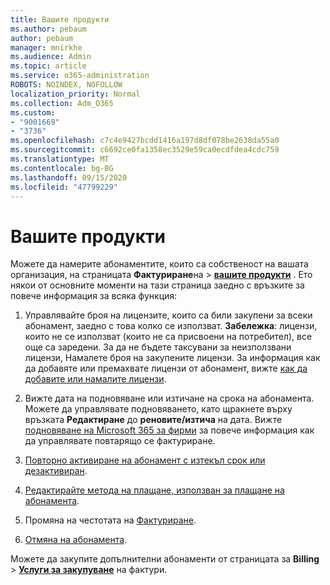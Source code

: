 ```yaml
---
title: Вашите продукти
ms.author: pebaum
author: pebaum
manager: mnirkhe
ms.audience: Admin
ms.topic: article
ms.service: o365-administration
ROBOTS: NOINDEX, NOFOLLOW
localization_priority: Normal
ms.collection: Adm_O365
ms.custom:
- "9001669"
- "3736"
ms.openlocfilehash: c7c4e9427bcdd1416a197d8df078be2638da55a0
ms.sourcegitcommit: c6692ce0fa1358ec3529e59ca0ecdfdea4cdc759
ms.translationtype: MT
ms.contentlocale: bg-BG
ms.lasthandoff: 09/15/2020
ms.locfileid: "47799229"
---
```

# <a name="your-products"></a>Вашите продукти

Можете да намерите абонаментите, които са собственост на вашата организация, на страницата **Фактуриране**на  >  **[вашите продукти](https://go.microsoft.com/fwlink/p/?linkid=842054)** . Ето някои от основните моменти на тази страница заедно с връзките за повече информация за всяка функция:

1. Управлявайте броя на лицензите, които са били закупени за всеки абонамент, заедно с това колко се използват.  **Забележка**: лицензи, които не се използват (които не са присвоени на потребител), все още са заредени.  За да не бъдете таксувани за неизползвани лицензи, Намалете броя на закупените лицензи. За информация как да добавяте или премахвате лицензи от абонамент, вижте [как да добавите или намалите лицензи](https://docs.microsoft.com/alchemyinsights/how-to-add-or-reduce-licenses).

2. Вижте дата на подновяване или изтичане на срока на абонамента.  Можете да управлявате подновяването, като щракнете върху връзката **Редактиране** до **реновите/изтича** на дата.  Вижте [подновяване на Microsoft 365 за фирми](https://go.microsoft.com/fwlink/?linkid=2119216) за повече информация как да управлявате повтарящо се фактуриране.

3. [Повторно активиране на абонамент с изтекъл срок или дезактивиран](https://go.microsoft.com/fwlink/?linkid=2117519).

4. [Редактирайте метода на плащане, използван за плащане на абонамента](https://go.microsoft.com/fwlink/?linkid=2117167).

5. Промяна на честотата на [Фактуриране](https://go.microsoft.com/fwlink/?linkid=2119112).

6. [Отмяна на абонамента](https://go.microsoft.com/fwlink/?linkid=2119113).

Можете да закупите допълнителни абонаменти от страницата за **Billing**  >  [**Услуги за закупуване**](https://go.microsoft.com/fwlink/p/?linkid=868433) на фактури.
